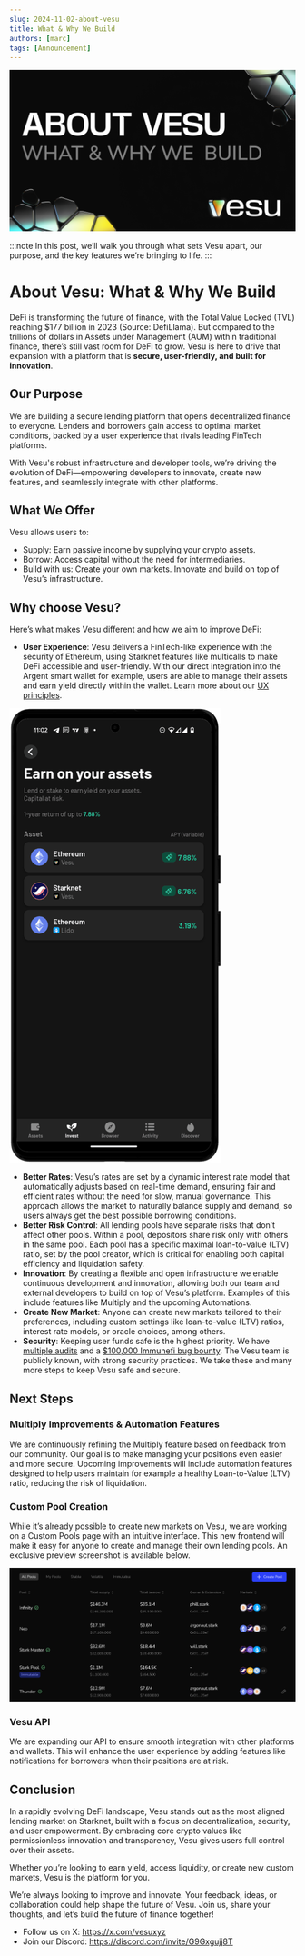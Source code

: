 ```yaml
---
slug: 2024-11-02-about-vesu
title: What & Why We Build
authors: [marc]
tags: [Announcement]
---
```


![About Vesu: What & Why We Build](about-vesu.png)


:::note
In this post, we’ll walk you through what sets Vesu apart, our purpose, and the key features we’re bringing to life.
:::

# About Vesu: What & Why We Build

DeFi is transforming the future of finance, with the Total Value Locked (TVL) reaching $177 billion in 2023 (Source: DefiLlama). But compared to the trillions of dollars in Assets under Management (AUM) within traditional finance, there’s still vast room for DeFi to grow. Vesu is here to drive that expansion  with a platform that is **secure, user-friendly, and built for innovation**.

## Our Purpose

We are building a secure lending platform that opens decentralized finance to everyone.
Lenders and borrowers gain access to optimal market conditions, backed by a user experience that rivals leading FinTech platforms.

With Vesu's robust infrastructure and developer tools, we’re driving the evolution of DeFi—empowering developers to innovate, create new features, and seamlessly integrate with other platforms.

## What We Offer

Vesu allows users to:

- Supply: Earn passive income by supplying your crypto assets.
- Borrow: Access capital without the need for intermediaries.
- Build with us: Create your own markets. Innovate and build on top of Vesu’s infrastructure.

## Why choose Vesu?

Here’s what makes Vesu different and how we aim to improve DeFi:

- **User Experience**: Vesu delivers a FinTech-like experience with the security of Ethereum, using Starknet features like multicalls to make DeFi accessible and user-friendly. With our direct integration into the Argent smart wallet for example, users are able to manage their assets and earn yield directly within the wallet. Learn more about our [UX principles](https://docs.vesu.xyz/blog/2024-05-17-vesu-ux-principles).

![Integration in Argent Invest](argent-integration.png)
- **Better Rates**: Vesu’s rates are set by a dynamic interest rate model that automatically adjusts based on real-time demand, ensuring fair and efficient rates without the need for slow, manual governance. This approach allows the market to naturally balance supply and demand, so users always get the best possible borrowing conditions.
- **Better Risk Control**: All lending pools have separate risks that don’t affect other pools. Within a pool, depositors share risk only with others in the same pool. Each pool has a specific maximal loan-to-value (LTV) ratio, set by the pool creator, which is critical for enabling both capital efficiency and liquidation safety.
- **Innovation**: By creating a flexible and open infrastructure we enable continuous development and innovation, allowing both our team and external developers to build on top of Vesu’s platform. Examples of this include features like Multiply and the upcoming Automations.
- **Create New Market**: Anyone can create new markets tailored to their preferences, including custom settings like loan-to-value (LTV) ratios, interest rate models, or oracle choices, among others.
- **Security**: Keeping user funds safe is the highest priority. We have [multiple audits](https://docs.vesu.xyz/security/security-audit) and a [$100,000 Immunefi bug bounty](https://immunefi.com/bug-bounty/vesu/information/). The Vesu team is publicly known, with strong security practices. We take these and many more steps to keep Vesu safe and secure.

## Next Steps

### Multiply Improvements & Automation Features

We are continuously refining the Multiply feature based on feedback from our community. Our goal is to make managing your positions even easier and more secure. Upcoming improvements will include automation features designed to help users maintain for example a healthy Loan-to-Value (LTV) ratio, reducing the risk of liquidation.

### Custom Pool Creation

While it’s already possible to create new markets on Vesu, we are working on a Custom Pools page with an intuitive interface. This new frontend will make it easy for anyone to create and manage their own lending pools. An exclusive preview screenshot is available below.

![Preview of new Pools Page](pools-page-small.png)

### Vesu API

We are expanding our API to ensure smooth integration with other platforms and wallets. This will enhance the user experience by adding features like notifications for borrowers when their positions are at risk.

## Conclusion

In a rapidly evolving DeFi landscape, Vesu stands out as the most aligned lending market on Starknet, built with a focus on decentralization, security, and user empowerment. By embracing core crypto values like permissionless innovation and transparency, Vesu gives users full control over their assets.

Whether you’re looking to earn yield, access liquidity, or create new custom markets, Vesu is the platform for you.

We’re always looking to improve and innovate. Your feedback, ideas, or collaboration could help shape the future of Vesu. 
Join us, share your thoughts, and let’s build the future of finance together!

- Follow us on X: https://x.com/vesuxyz
- Join our Discord: https://discord.com/invite/G9Gxgujj8T
